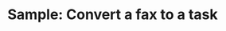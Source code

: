 # Sample: Convert a fax to a task

<!-- https://docs.microsoft.com/en-us/dynamics365/customer-engagement/developer/sample-convert-fax-task -->